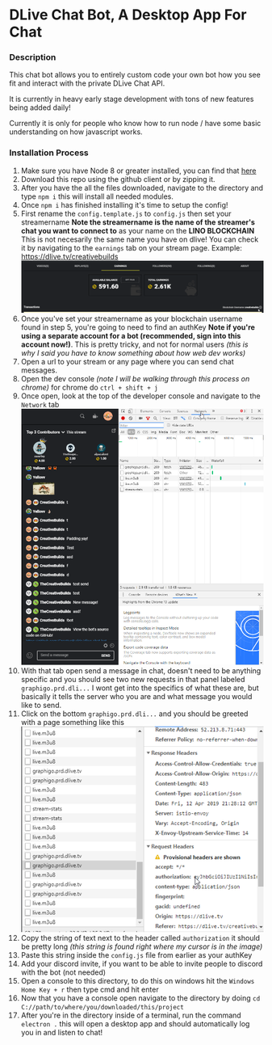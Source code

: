 


# DLive Chat Bot, A Desktop App For Chat

### Description

This chat bot allows you to entirely custom code your own bot how you see fit and interact with the private DLive Chat API.

It is currently in heavy early stage development with tons of new features being added daily!

Currently it is only for people who know how to run node / have some basic understanding on how javascript works.

### Installation Process

 1. Make sure you have Node 8 or greater installed, you can find that [here](https://nodejs.org/en/download/)
 2. Download this repo using the github client or by zipping it.
 3. After you have the all the files downloaded, navigate to the directory and type `npm i` this will install all needed modules.
 4. Once `npm i` has finished installing it's time to setup the config!
 5. First rename the `config.template.js` to `config.js` then set your streamername **Note the streamername is the name of the streamer's chat you want to connect to** as your name on the **LINO BLOCKCHAIN** This is not necesarily the same name you have on dlive! You can check it by navigating to the `earnings` tab on your stream page. Example: https://dlive.tv/creativebuilds ![Blockchain username found in bottom right](./readmefiles/blockchainusername.png)
 6. Once you've set your streamername as your blockchain username found in step 5, you're going to need to find an authKey  **Note if you're using a separate account for a bot (recommended, sign into this account now!)**. This is pretty tricky, and not for normal users *(this is why I said you have to know something about how web dev works)* 
 7.  Open a url to your stream or any page where you can send chat messages.
 8. Open the dev console *(note I will be walking through this process on chrome)* for chrome do `ctrl + shift + j`
 9. Once open, look at the top of the developer console and navigate to the `Network` tab ![Dev console](./readmefiles/networktab.png)
 10. With that tab open send a message in chat, doesn't need to be anything specific and you should see two new requests in that panel labeled `graphigo.prd.dli...` I wont get into the specifics of what these are, but basically it tells the server who you are and what message you would like to send.
 11. Click on the bottom `graphigo.prd.dli...` and you should be greeted with a page something like this ![Graph Response](./readmefiles/graph.png)
 12.  Copy the string of text next to the header called `authorization` it should be pretty long *(this string is found right where my cursor is in the image)*
 13.  Paste this string inside the `config.js` file from earlier as your authKey 
 14. Add your discord invite, if you want to be able to invite people to discord with the bot (not needed)
 15. Open a console to this directory, to do this on windows hit the `Windows Home Key + r` then type cmd and hit enter
 16. Now that you have a console open navigate to the directory by doing `cd C://path/to/where/you/downloaded/this/project` 
 17. After you're in the directory inside of a terminal, run the command `electron .` this will open a desktop app and should automatically log you in and listen to chat! 
